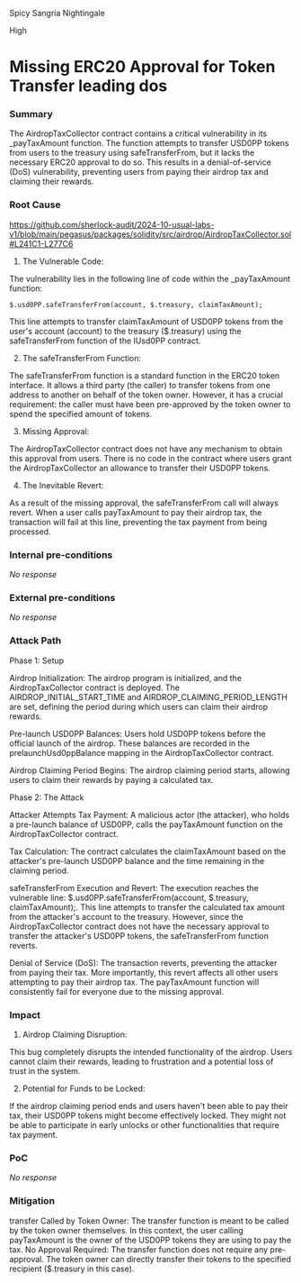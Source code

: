 Spicy Sangria Nightingale

High

# Missing ERC20 Approval for Token Transfer leading dos

### Summary

The AirdropTaxCollector contract contains a critical vulnerability in its _payTaxAmount function. The function attempts to transfer USD0PP tokens from users to the treasury using safeTransferFrom, but it lacks the necessary ERC20 approval to do so. This results in a denial-of-service (DoS) vulnerability, preventing users from paying their airdrop tax and claiming their rewards.



### Root Cause

https://github.com/sherlock-audit/2024-10-usual-labs-v1/blob/main/pegasus/packages/solidity/src/airdrop/AirdropTaxCollector.sol#L241C1-L277C6

1. The Vulnerable Code:

The vulnerability lies in the following line of code within the _payTaxAmount function:
```solidity 
$.usd0PP.safeTransferFrom(account, $.treasury, claimTaxAmount);
```
This line attempts to transfer claimTaxAmount of USD0PP tokens from the user's account (account) to the treasury ($.treasury) using the safeTransferFrom function of the IUsd0PP contract.

2. The safeTransferFrom Function:

The safeTransferFrom function is a standard function in the ERC20 token interface. It allows a third party (the caller) to transfer tokens from one address to another on behalf of the token owner. However, it has a crucial requirement: the caller must have been pre-approved by the token owner to spend the specified amount of tokens.

3. Missing Approval:

The AirdropTaxCollector contract does not have any mechanism to obtain this approval from users. There is no code in the contract where users grant the AirdropTaxCollector an allowance to transfer their USD0PP tokens.

4. The Inevitable Revert:

As a result of the missing approval, the safeTransferFrom call will always revert. When a user calls payTaxAmount to pay their airdrop tax, the transaction will fail at this line, preventing the tax payment from being processed.



### Internal pre-conditions

_No response_

### External pre-conditions

_No response_

### Attack Path

Phase 1: Setup

Airdrop Initialization: The airdrop program is initialized, and the AirdropTaxCollector contract is deployed. The AIRDROP_INITIAL_START_TIME and AIRDROP_CLAIMING_PERIOD_LENGTH are set, defining the period during which users can claim their airdrop rewards.

Pre-launch USD0PP Balances: Users hold USD0PP tokens before the official launch of the airdrop. These balances are recorded in the prelaunchUsd0ppBalance mapping in the AirdropTaxCollector contract.

Airdrop Claiming Period Begins: The airdrop claiming period starts, allowing users to claim their rewards by paying a calculated tax.

Phase 2: The Attack

Attacker Attempts Tax Payment: A malicious actor (the attacker), who holds a pre-launch balance of USD0PP, calls the payTaxAmount function on the AirdropTaxCollector contract.

Tax Calculation: The contract calculates the claimTaxAmount based on the attacker's pre-launch USD0PP balance and the time remaining in the claiming period.

safeTransferFrom Execution and Revert: The execution reaches the vulnerable line: $.usd0PP.safeTransferFrom(account, $.treasury, claimTaxAmount);. This line attempts to transfer the calculated tax amount from the attacker's account to the treasury. However, since the AirdropTaxCollector contract does not have the necessary approval to transfer the attacker's USD0PP tokens, the safeTransferFrom function reverts.

Denial of Service (DoS): The transaction reverts, preventing the attacker from paying their tax. More importantly, this revert affects all other users attempting to pay their airdrop tax. The payTaxAmount function will consistently fail for everyone due to the missing approval.



### Impact

1. Airdrop Claiming Disruption:

This bug completely disrupts the intended functionality of the airdrop. Users cannot claim their rewards, leading to frustration and a potential loss of trust in the system.

2. Potential for Funds to be Locked:

If the airdrop claiming period ends and users haven't been able to pay their tax, their USD0PP tokens might become effectively locked. They might not be able to participate in early unlocks or other functionalities that require tax payment.



### PoC

_No response_

### Mitigation

transfer Called by Token Owner: The transfer function is meant to be called by the token owner themselves. In this context, the user calling payTaxAmount is the owner of the USD0PP tokens they are using to pay the tax.
No Approval Required: The transfer function does not require any pre-approval. The token owner can directly transfer their tokens to the specified recipient ($.treasury in this case).